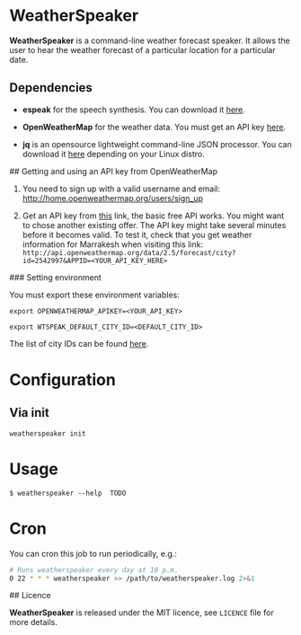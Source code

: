 # WeatherSpeaker

**WeatherSpeaker** is a command-line weather forecast speaker. It allows the user to hear the weather forecast of a particular location for a particular date.

## Dependencies

* **espeak** for the speech synthesis. You can download it [here](http://www.espeak.sourceforce.net).

* **OpenWeatherMap** for the weather data. You must get an API key [here](http://openweathermap.org/API).

* **jq** is an opensource lightweight command-line JSON processor. You can download it [here](http://stedolan.github.io/jq/download) depending on your Linux distro.

## Getting and using an API key from OpenWeatherMap

1. You need to sign up with a valid username and email: http://home.openweathermap.org/users/sign_up

2. Get an API key from [this](http://openweathermap.org/api) link, the basic free API works. You might want to chose another existing offer.
The API key might take several minutes before it becomes valid. To test it, check that you get weather information for Marrakesh when visiting this link:
`http://api.openweathermap.org/data/2.5/forecast/city?id=2542997&APPID=<YOUR_API_KEY_HERE>`

### Setting environment

You must export these environment variables:

`export OPENWEATHERMAP_APIKEY=<YOUR_API_KEY>`

`export WTSPEAK_DEFAULT_CITY_ID=<DEFAULT_CITY_ID>` 

The list of city IDs can be found [here](http://www.openweathermap.org/help/city_list.txt).

# Configuration

## Via init

`weatherspeaker init`

# Usage 

`$ weatherspeaker --help 
TODO`

# Cron

You can cron this job to run periodically, e.g.:

```sh
# Runs weatherspeaker every day at 10 p.m.
0 22 * * * weatherspeaker >> /path/to/weatherspeaker.log 2>&1
```

## Licence

**WeatherSpeaker** is released  under the MIT licence, see `LICENCE` file for more details.
